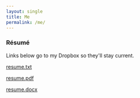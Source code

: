 ```yaml
---
layout: single
title: Me
permalink: /me/
---
```


### Résumé

Links below go to my Dropbox so they'll stay current.

[resume.txt](https://www.dropbox.com/s/kw9l0ji56miy90e/resume.txt?dl=1)

[resume.pdf](https://www.dropbox.com/s/5eplgwdv863uvxk/resume.pdf?dl=1)

[resume.docx](https://www.dropbox.com/s/nku3qn48oylbk85/resume.docx?dl=1)
